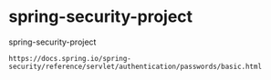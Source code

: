 # spring-security-project
spring-security-project

```agsl
https://docs.spring.io/spring-security/reference/servlet/authentication/passwords/basic.html
```
